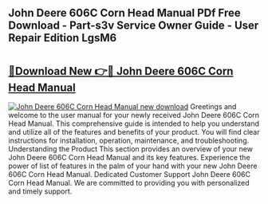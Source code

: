 ## John Deere 606C Corn Head Manual PDf Free Download - Part-s3v Service Owner Guide - User Repair Edition LgsM6

# <h2><a href="http://bc93943.oget.top/?id=John+Deere+606C+Corn+Head+Manual">🔗Download New 👉🔴 John Deere 606C Corn Head Manual</a></h2>

[![John Deere 606C Corn Head Manual new download](https://i.imgur.com/5g1atiW.png)](http://bc93943.oget.top/?id=John+Deere+606C+Corn+Head+Manual)
Greetings and welcome to the user manual for your newly received John Deere 606C Corn Head Manual. This comprehensive guide is intended to help you understand and utilize all of the features and benefits of your product. You will find clear instructions for installation, operation, maintenance, and troubleshooting. Understanding the Product This section provides an overview of your new John Deere 606C Corn Head Manual and its key features. Experience the power of list of features in the palm of your hand with your new John Deere 606C Corn Head Manual. Dedicated Customer Support John Deere 606C Corn Head Manual. We are committed to providing you with personalized and timely support.
